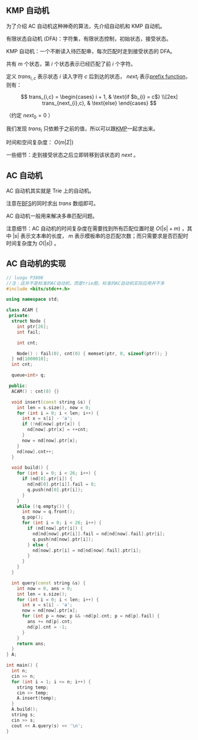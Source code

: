 ## KMP 自动机

为了介绍 AC 自动机这种神奇的算法，先介绍自动机和 KMP 自动机。

有限状态自动机 (DFA)：字符集，有限状态控制，初始状态，接受状态。

KMP 自动机：一个不断读入待匹配串，每次匹配时走到接受状态的 DFA。

共有 $m$ 个状态，第 $i$ 个状态表示已经匹配了前 $i$ 个字符。

定义 $trans_{i,c}$ 表示状态 $i$ 读入字符 $c$ 后到达的状态， $next_{i}$ 表示[prefix function](../prefix-function)，则有：

$$
trans_{i,c} =
\begin{cases}
i + 1,  & \text{if $b_{i} = c$} \\[2ex]
trans_{next_{i},c}, & \text{else}
\end{cases}
$$

（约定 $next_{0}=0$ ）

我们发现 $trans_{i}$ 只依赖于之前的值，所以可以跟[KMP](../prefix-function/#knuth-morris-pratt)一起求出来。

时间和空间复杂度： $O(m|\Sigma|)$ 

一些细节：走到接受状态之后立即转移到该状态的 $next$ 。

## AC 自动机

AC 自动机其实就是 Trie 上的自动机。

注意在[BFS](/search/bfs)的同时求出 $trans$ 数组即可。

AC 自动机一般用来解决多串匹配问题。

注意细节：AC 自动机的时间复杂度在需要找到所有匹配位置时是 $O(|s|+m)$ ，其中 $|s|$ 表示文本串的长度， $m$ 表示模板串的总匹配次数；而只需要求是否匹配时时间复杂度为 $O(|s|)$ 。

## AC 自动机的实现

```cpp
// luogu P3808
//注：这并不是标准的AC自动机，而是trie图。标准的AC自动机实际应用并不多
#include <bits/stdc++.h>

using namespace std;

class ACAM {
 private:
  struct Node {
    int ptr[26];
    int fail;

    int cnt;

    Node() : fail(0), cnt(0) { memset(ptr, 0, sizeof(ptr)); }
  } nd[1000010];
  int cnt;

  queue<int> q;

 public:
  ACAM() : cnt(0) {}

  void insert(const string &s) {
    int len = s.size(), now = 0;
    for (int i = 0; i < len; i++) {
      int x = s[i] - 'a';
      if (!nd[now].ptr[x]) {
        nd[now].ptr[x] = ++cnt;
      }
      now = nd[now].ptr[x];
    }
    nd[now].cnt++;
  }

  void build() {
    for (int i = 0; i < 26; i++) {
      if (nd[0].ptr[i]) {
        nd[nd[0].ptr[i]].fail = 0;
        q.push(nd[0].ptr[i]);
      }
    }
    while (!q.empty()) {
      int now = q.front();
      q.pop();
      for (int i = 0; i < 26; i++) {
        if (nd[now].ptr[i]) {
          nd[nd[now].ptr[i]].fail = nd[nd[now].fail].ptr[i];
          q.push(nd[now].ptr[i]);
        } else {
          nd[now].ptr[i] = nd[nd[now].fail].ptr[i];
        }
      }
    }
  }

  int query(const string &s) {
    int now = 0, ans = 0;
    int len = s.size();
    for (int i = 0; i < len; i++) {
      int x = s[i] - 'a';
      now = nd[now].ptr[x];
      for (int p = now; p && ~nd[p].cnt; p = nd[p].fail) {
        ans += nd[p].cnt;
        nd[p].cnt = -1;
      }
    }
    return ans;
  }
} A;

int main() {
  int n;
  cin >> n;
  for (int i = 1; i <= n; i++) {
    string temp;
    cin >> temp;
    A.insert(temp);
  }
  A.build();
  string s;
  cin >> s;
  cout << A.query(s) << '\n';
}
```
